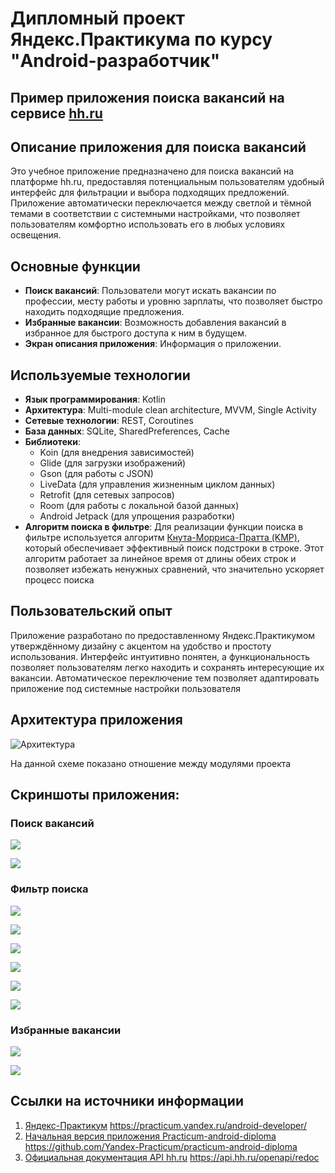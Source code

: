 # Дипломный проект Яндекс.Практикума по курсу "Android-разработчик"

## Пример приложения поиска вакансий на сервисе [hh.ru](https://hh.ru/)

## Описание приложения для поиска вакансий
Это учебное приложение предназначено для поиска вакансий на платформе hh.ru, 
предоставляя потенциальным пользователям удобный интерфейс для фильтрации и выбора подходящих предложений. 
Приложение автоматически переключается между светлой и тёмной темами в соответствии с системными настройками, 
что позволяет пользователям комфортно использовать его в любых условиях освещения.

## Основные функции
- **Поиск вакансий**: Пользователи могут искать вакансии по профессии, месту работы и уровню зарплаты, что позволяет быстро находить подходящие предложения.
- **Избранные вакансии**: Возможность добавления вакансий в избранное для быстрого доступа к ним в будущем.
- **Экран описания приложения**: Информация о приложении.

## Используемые технологии
- **Язык программирования**: Kotlin
- **Архитектура**: Multi-module clean architecture, MVVM, Single Activity
- **Сетевые технологии**: REST, Coroutines
- **База данных**: SQLite, SharedPreferences, Cache
- **Библиотеки**:
  - Koin (для внедрения зависимостей)
  - Glide (для загрузки изображений)
  - Gson (для работы с JSON)
  - LiveData (для управления жизненным циклом данных)
  - Retrofit (для сетевых запросов)
  - Room (для работы с локальной базой данных)
  - Android Jetpack (для упрощения разработки)
- **Алгоритм поиска в фильтре**:
Для реализации функции поиска в фильтре используется алгоритм [Кнута-Морриса-Пратта (KMP)](https://ru.wikipedia.org/wiki/Алгоритм_Кнута_—_Морриса_—_Пратта#:~:text=Алгоритм%20Кнута%20—%20Морриса%20—%20Пратта%20(,следующее%20совпадение%2C%20минуя%20лишние%20проверки.)), 
который обеспечивает эффективный поиск подстроки в строке.
Этот алгоритм работает за линейное время от длины обеих строк и позволяет избежать ненужных сравнений, что значительно ускоряет процесс поиска
  
## Пользовательский опыт
Приложение разработано по предоставленному Яндекс.Практикумом утверждённому дизайну с акцентом на удобство и простоту использования.
Интерфейс интуитивно понятен, а функциональность позволяет пользователям легко находить и сохранять интересующие их вакансии.
Автоматическое переключение тем позволяет адаптировать приложение под системные настройки пользователя

## Архитектура приложения

![Архитектура](./docs/img/architecture_diagram.png)

На данной схеме показано отношение между модулями проекта

## Скриншоты приложения:

### Поиск вакансий
<p align="left">
<img src="./docs/img/screen_search_light_theme.png"/>
</p>
<p align="left">
<img src="./docs/img/screen_search_dark_theme.png"/>
</p>

### Фильтр поиска
<p align="left">
<img src="./docs/img/screen_filter_empty_light_theme.png"/>
</p>
<p align="left">
<img src="./docs/img/screen_filter_location_light_theme.png"/>
</p>
<p align="left">
<img src="./docs/img/screen_filter_light_theme.png"/>
</p>

<p align="left">
<img src="./docs/img/screen_filter_empty_dark_theme.png"/>
</p>
<p align="left">
<img src="./docs/img/screen_filter_location_dark_theme.png"/>
</p>
<p align="left">
<img src="./docs/img/screen_filter_dark_theme.png"/>
</p>


### Избранные вакансии
<p align="left">
<img src="./docs/img/screen_favorite_light_theme.png"/>
</p>
<p align="left">
<img src="./docs/img/screen_favorite_dark_theme.png"/>
</p>

## Ссылки на источники информации
1) [Яндекс-Практикум](https://practicum.yandex.ru/android-developer/) https://practicum.yandex.ru/android-developer/
2) [Начальная версия приложения Practicum-android-diploma](https://github.com/Yandex-Practicum/practicum-android-diploma) https://github.com/Yandex-Practicum/practicum-android-diploma
3) [Официальная документация API hh.ru](https://api.hh.ru/openapi/redoc#tag/Obshie-spravochniki/operation/get-industries) https://api.hh.ru/openapi/redoc
